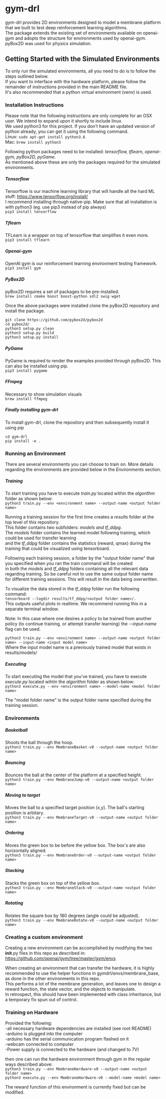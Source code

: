 # gym-drl #
gym-drl provides 2D environments designed to model a membrane platform that we built to test deep reinforcement learning algorithms.  
The package extends the existing set of environments available on openai-gym and adopts the structure for environments used by openai-gym.  
pyBox2D was used for physics simulation.

## Getting Started with the Simulated Environments ##
To only run the simulated environments, all you need to do is to follow the steps outlined below.  
If you want to interface with the hardware platform, please follow the remainder of instructions provided in the main  README file.  
It's also recommended that a python virtual environment (venv) is used.

### Installation Instructions ###
Please note that the following instructions are only complete for an OSX user. We intend to expand upon it shortly to include linux.  
We used python3 for this project. If you don't have an updated version of python already, you can get it using the following command.  
Linux: `sudo apt-get install python3.6`  
Mac: `brew install python3`  

Following python packages need to be installed: _tensorflow, tflearn, openai-gym, pyBox2D, pyGame_.  
As mentioned above these are only the packages required for the simulated environments.  

##### Tensorflow #####
Tensorflow is our machine learning library that will handle all the hard ML stuff: https://www.tensorflow.org/install/  
I recommend installing through native-pip. Make sure that all installation is with python3 (eg. use pip3 instead of pip always)  
```pip3 install tensorflow```

##### Tflearn #####
TFLearn is a wrapper on top of tensorflow that simplifies it even more.  
```pip3 install tflearn```

##### Openai-gym #####
OpenAI gym is our reinforcement learning environment testing framework.  
```pip3 install gym```

##### PyBox2D #####
pyBox2D requires a set of packages to be pre-installed.  
```brew install cmake boost boost-python sdl2 swig wget```

Once the above packages were installed clone the pyBox2D repository and install the package.  
```
git clone https://github.com/pybox2d/pybox2d
cd pybox2d/
python3 setup.py clean
python3 setup.py build
python3 setup.py install
```

##### PyGame #####
PyGame is required to render the examples provided through pyBox2D. This can also be installed using pip.  
```pip3 install pygame```

##### FFmpeg #####
Necessary to show simulation visuals  
```brew install ffmpeg```

##### Finally installing gym-drl #####
To install gym-drl, clone the repository and then subsequently install it using pip
```
cd gym-drl
pip install -e .
```

### Running an Environment ###

There are several environments you can choose to train on. More details regarding the environments are provided below in the _Environments_ section.  

##### Training #####
To start training you have to execute _train.py_ located within the _algorithm_ folder as shown below:  
```python3 train.py --env <environment name> --output-name <output folder name>```  

Running a training session for the first time creates a _results_ folder at the top level of this repository.  
This folder contains two subfolders: _models and tf_ddpg_.  
The _models_ folder contains the learned model following training, which could be used for transfer learning  
and the _tf_ddpg_ folder contains the statistics (reward, qmax) during the training that could be visualized using tensorboard.  

Following each training session, a folder by the "output folder name" that you specified when you ran the train command will be created  
in both the _models_ and _tf_ddpg_ folders containing all the relevant data regarding training. So be careful not to use the same output folder name  
for different training sessions. This will result in the data being overwritten.  

To visualize the data stored in the _tf_ddpg_ folder run the following command:  
```tensorboard --logdir results/tf_ddpg/<output folder name>/. ```  
This outputs useful plots in realtime. We recommend running this in a separate terminal window.  

Note: In this case where one desires a policy to be trained from another policy (to continue training, or attempt transfer learning) the _--input-name_ flag can be used.

```python3 train.py --env <environment name> --output-name <output folder name> --input-name <input model name>```  
Where the input model name is a previously trained model that exists in results/models/

##### Executing #####
To start executing the model that you've trained, you have to execute _execute.py_ located wihtin the _algorithm_ folder as shown below:  
```python3 execute.py --env <environment name> --model-name <model folder name>```

The "model folder name" is the output folder name specified during the training session.

### Environments ###

##### Basketball #####
Shoots the ball through the hoop.  
```python3 train.py --env MembraneBasket-v0 --output-name <output folder name>```

##### Bouncing #####
Bounces the ball at the center of the platform at a specified height.  
```python3 train.py --env MembraneJump-v0 --output-name <output folder name>```

##### Moving to target #####
Moves the ball to a specified target position (x,y). The ball's starting position is arbitary.  
```python3 train.py --env MembraneTarget-v0 --output-name <output folder name>```

##### Ordering #####
Moves the green box to be before the yellow box. The box's are also horizontally aligned.  
```python3 train.py --env MembraneOrder-v0 --output-name <output folder name>```

##### Stacking #####
Stacks the green box on top of the yellow box.  
```python3 train.py --env MembraneStack-v0 --output-name <output folder name>```

##### Rotating #####
Rotates the square box by 180 degrees (angle could be adjusted).  
```python3 train.py --env MembraneRotate-v0 --output-name <output folder name>```

### Creating a custom environment ###

Creating a new environment can be accomplished by modifying the two __init__.py files in this repo as described in:  
https://github.com/openai/gym/tree/master/gym/envs

When creating an environment that can transfer the hardware, it is highly recommended to use the helper functions in gymdrl/envs/membrane_base, as done in the other environments in this repo.  
This performs a lot of the membrane generation, and leaves one to design a reward function, the state vector, and the objects to manipulate.  
In retrospect, this should have been implemented with class inheritance, but a temporary fix spun out of control. 

### Training on Hardware ###

Provided the following:  
-all necessary hardware dependencies are installed (see root README)  
-arduino is plugged into the computer  
-arduino has the serial communication program flashed on it  
-webcam connected to computer  
-Power supply is connected to the hardware (and changed to 7V)  

then one can run the hardware environment through gym in the regular ways described above:  
```python3 train.py --env MembraneHardware-v0 --output-name <output folder name>```  
```python3 execute.py --env MembraneHardware-v0 --model-name <model name>```  

The reward function of this environment is currently fixed but can be modified.  


